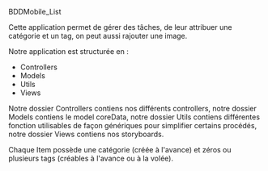 BDDMobile_List

Cette application permet de gérer des tâches, de leur attribuer une catégorie et un tag, on peut aussi rajouter une image.

Notre application est structurée en :
- Controllers
- Models
- Utils
- Views

Notre dossier Controllers contiens nos différents controllers, notre dossier Models contiens le model coreData, notre dossier Utils contiens différentes fonction utilisables de façon génériques pour simplifier certains procédés, notre dossier Views contiens nos storyboards.

Chaque Item possède une catégorie (créée à l'avance) et zéros ou plusieurs tags (créables à l'avance ou à la volée).